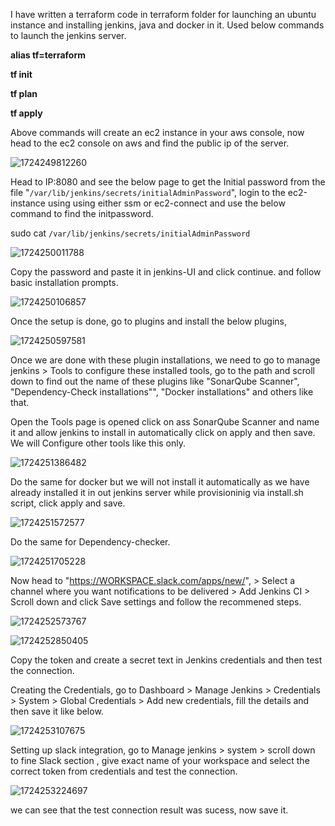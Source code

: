 
I have written a terraform code in terraform folder for launching an ubuntu instance and installing jenkins, java and docker in it. Used below commands to launch the jenkins server.

**alias tf=terraform**

**tf init**

**tf plan**

**tf apply**

Above commands will create an ec2 instance in your aws console, now head to the ec2 console on aws and find the public ip of the server.


![1724249812260](image/Readme/1724249812260.png)


Head to IP:8080 and see the below page to get the Initial password from the file "`/var/lib/jenkins/secrets/initialAdminPassword`", login to the ec2-instance using using either ssm or ec2-connect and use the below command to find the initpassword.

sudo cat `/var/lib/jenkins/secrets/initialAdminPassword`

![1724250011788](image/Readme/1724250011788.png)


Copy the password and paste it in jenkins-UI and click continue. and follow basic installation prompts.

![1724250106857](image/Readme/1724250106857.png)


Once the setup is done, go to plugins and install the below plugins,

![1724250597581](image/Readme/1724250597581.png)


Once we are done with these plugin installations, we need to go to manage jenkins > Tools to configure these installed tools, go to the path and scroll down to find out the name of these plugins like "SonarQube Scanner", "Dependency-Check installations"", "Docker installations" and others like that.


Open the Tools page is opened click on ass SonarQube Scanner and name it and allow jenkins to install in automatically click on apply and then save. We will Configure other tools like this only.

![1724251386482](image/Readme/1724251386482.png)


Do the same for docker but we will not install it automatically as we have already installed it in out jenkins server while provisioninig via install.sh script, click apply and save.

![1724251572577](image/Readme/1724251572577.png)


Do the same for Dependency-checker.

![1724251705228](image/Readme/1724251705228.png)


Now head to "https://WORKSPACE.slack.com/apps/new/", > Select a channel where you want notifications to be delivered > Add Jenkins CI > Scroll down and click Save settings and follow the recommened steps.

![1724252573767](image/Readme/1724252573767.png)


![1724252850405](image/Readme/1724252850405.png)


Copy the token and create a secret text in Jenkins credentials and then test the connection.

Creating the Credentials, go to Dashboard > Manage Jenkins > Credentials > System > Global Credentials > Add new credentials, fill the details and then save it like below.

![1724253107675](image/Readme/1724253107675.png)

Setting up slack integration, go to Manage jenkins > system > scroll down to fine Slack section , give exact name of your workspace and select the correct token from credentials and test the connection.


![1724253224697](image/Readme/1724253224697.png)


we can see that the test connection result was sucess, now save it.
